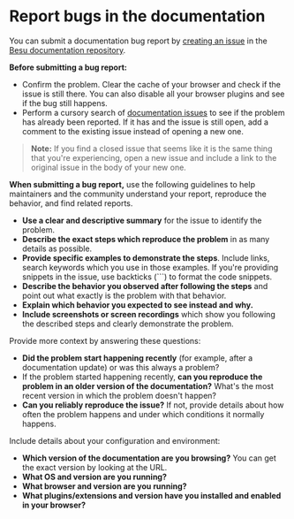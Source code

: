 # Report bugs in the documentation

You can submit a documentation bug report by [creating an issue](https://docs.github.com/en/issues/tracking-your-work-with-issues/creating-an-issue) in the [Besu documentation repository](https://github.com/hyperledger/besu-docs/issues).

**Before submitting a bug report:**

- Confirm the problem. Clear the cache of your browser and check if the issue is still there. You can also disable all your browser plugins and see if the bug still happens.
- Perform a cursory search of [documentation issues](https://github.com/hyperledger/besu-docs/issues) to see if the problem has already been reported. If it has and the issue is still open, add a comment to the existing issue instead of opening a new one.

> **Note:** If you find a closed issue that seems like it is the same thing that you're experiencing, open a new issue and include a link to the original issue in the body of your new one.

**When submitting a bug report,** use the following guidelines to help maintainers and the community understand your report, reproduce the behavior, and find related reports.

- **Use a clear and descriptive summary** for the issue to identify the problem.
- **Describe the exact steps which reproduce the problem** in as many details as possible.
- **Provide specific examples to demonstrate the steps**. Include links, search keywords which you use in those examples. If you're providing snippets in the issue, use backticks (\`\`\`) to format the code snippets.
- **Describe the behavior you observed after following the steps** and point out what exactly is the problem with that behavior.
- **Explain which behavior you expected to see instead and why.**
- **Include screenshots or screen recordings** which show you following the described steps and clearly demonstrate the problem.

Provide more context by answering these questions:

- **Did the problem start happening recently** (for example, after a documentation update) or was this always a problem?
- If the problem started happening recently, **can you reproduce the problem in an older version of the documentation?** What's the most recent version in which the problem doesn't happen?
- **Can you reliably reproduce the issue?** If not, provide details about how often the problem happens and under which conditions it normally happens.

Include details about your configuration and environment:

- **Which version of the documentation are you browsing?** You can get the exact version by looking at the URL.
- **What OS and version are you running?**
- **What browser and version are you running?**
- **What plugins/extensions and version have you installed and enabled in your browser?**